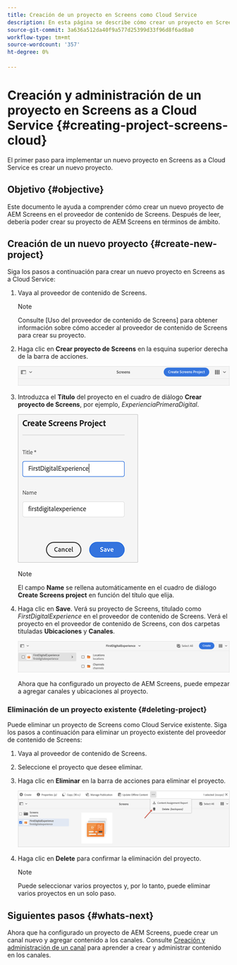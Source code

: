 ```yaml
---
title: Creación de un proyecto en Screens como Cloud Service
description: En esta página se describe cómo crear un proyecto en Screens como Cloud Service.
source-git-commit: 3a636a512da40f9a577d25399d33f96d8f6ad8a0
workflow-type: tm+mt
source-wordcount: '357'
ht-degree: 0%

---
```



# Creación y administración de un proyecto en Screens as a Cloud Service {#creating-project-screens-cloud}

El primer paso para implementar un nuevo proyecto en Screens as a Cloud Service es crear un nuevo proyecto.

## Objetivo {#objective}

Este documento le ayuda a comprender cómo crear un nuevo proyecto de AEM Screens en el proveedor de contenido de Screens. Después de leer, debería poder crear su proyecto de AEM Screens en términos de ámbito.

## Creación de un nuevo proyecto {#create-new-project}

Siga los pasos a continuación para crear un nuevo proyecto en Screens as a Cloud Service:

1. Vaya al proveedor de contenido de Screens.

   >[!NOTE]
   >Consulte [Uso del proveedor de contenido de Screens] para obtener información sobre cómo acceder al proveedor de contenido de Screens para crear su proyecto.

1. Haga clic en **Crear proyecto de Screens** en la esquina superior derecha de la barra de acciones.

   ![](/help/screens-cloud/assets/create-content/create-screens-project1.png)

1. Introduzca el **Título** del proyecto en el cuadro de diálogo **Crear proyecto de Screens**, por ejemplo, *ExperienciaPrimeraDigital*.

   ![](/help/screens-cloud/assets/create-content/create-screens-project2.png)

   >[!NOTE]
   >El campo **Name** se rellena automáticamente en el cuadro de diálogo **Create Screens project** en función del título que elija.

1. Haga clic en **Save**. Verá su proyecto de Screens, titulado como *FirstDigitalExperience* en el proveedor de contenido de Screens. Verá el proyecto en el proveedor de contenido de Screens, con dos carpetas tituladas **Ubicaciones** y **Canales**.

   ![](/help/screens-cloud/assets/create-content/create-screens-project3.png)

   Ahora que ha configurado un proyecto de AEM Screens, puede empezar a agregar canales y ubicaciones al proyecto.

### Eliminación de un proyecto existente {#deleting-project}

Puede eliminar un proyecto de Screens como Cloud Service existente.
Siga los pasos a continuación para eliminar un proyecto existente del proveedor de contenido de Screens:

1. Vaya al proveedor de contenido de Screens.
1. Seleccione el proyecto que desee eliminar.
1. Haga clic en **Eliminar** en la barra de acciones para eliminar el proyecto.

   ![](/help/screens-cloud/assets/create-content/create-project5.png)

1. Haga clic en **Delete** para confirmar la eliminación del proyecto.

   >[!NOTE]
   >Puede seleccionar varios proyectos y, por lo tanto, puede eliminar varios proyectos en un solo paso.

## Siguientes pasos {#whats-next}

Ahora que ha configurado un proyecto de AEM Screens, puede crear un canal nuevo y agregar contenido a los canales. Consulte [Creación y administración de un canal](https://experienceleague.adobe.com/docs/experience-manager-cloud-service/screens-as-cloud-service/create-content/creating-channels-screens-cloud.html?lang=en) para aprender a crear y administrar contenido en los canales.
